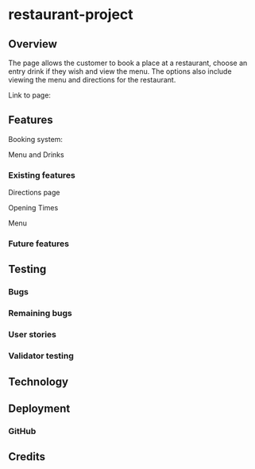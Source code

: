 # restaurant-project

## Overview
The page allows the customer to book a place at a restaurant, choose an entry drink if they wish and view the menu. The options also include viewing the menu and directions for the restaurant.

Link to page: 

## Features
Booking system:

Menu and Drinks



### Existing features

Directions page

Opening Times

Menu

### Future features


## Testing

### Bugs

### Remaining bugs

### User stories

### Validator testing

## Technology

## Deployment

### GitHub

## Credits
